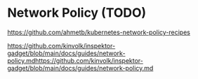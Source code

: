 # Network Policy (TODO)

https://github.com/ahmetb/kubernetes-network-policy-recipes

https://github.com/kinvolk/inspektor-gadget/blob/main/docs/guides/network-policy.mdhttps://github.com/kinvolk/inspektor-gadget/blob/main/docs/guides/network-policy.md